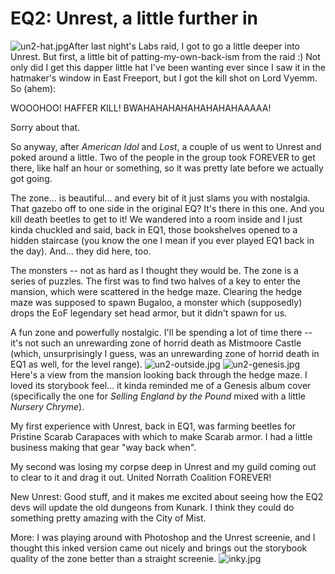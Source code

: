 # EQ2: Unrest, a little further in

![un2-hat.jpg](http://westkarana.com/wp-content/uploads/2007/03/un2-hat.jpg)After last night's Labs raid, I got to go a little deeper into Unrest. But first, a little bit of patting-my-own-back-ism from the raid :) Not only did I get this dapper little hat I've been wanting ever since I saw it in the hatmaker's window in East Freeport, but I got the kill shot on Lord Vyemm. So (ahem):

WOOOHOO! HAFFER KILL! BWAHAHAHAHAHAHAHAHAAAAA!

Sorry about that.

So anyway, after *American Idol* and *Lost*, a couple of us went to Unrest and poked around a little. Two of the people in the group took FOREVER to get there, like half an hour or something, so it was pretty late before we actually got going.



The zone... is beautiful... and every bit of it just slams you with nostalgia. That gazebo off to one side in the original EQ? It's there in this one. And you kill death beetles to get to it! We wandered into a room inside and I just kinda chuckled and said, back in EQ1, those bookshelves opened to a hidden staircase (you know the one I mean if you ever played EQ1 back in the day).
And... they did here, too.

The monsters -- not as hard as I thought they would be. The zone is a series of puzzles. The first was to find two halves of a key to enter the mansion, which were scattered in the hedge maze. Clearing the hedge maze was supposed to spawn Bugaloo, a monster which (supposedly) drops the EoF legendary set head armor, but it didn't spawn for us.

A fun zone and powerfully nostalgic. I'll be spending a lot of time there -- it's not such an unrewarding zone of horrid death as Mistmoore Castle (which, unsurprisingly I guess, was an unrewarding zone of horrid death in EQ1 as well, for the level range).
![un2-outside.jpg](http://westkarana.com/wp-content/uploads/2007/03/un2-outside.jpg)
![un2-genesis.jpg](http://westkarana.com/wp-content/uploads/2007/03/un2-genesis.jpg)Here's a view from the mansion looking back through the hedge maze. I loved its storybook feel... it kinda reminded me of a Genesis album cover (specifically the one for *Selling England by the Pound* mixed with a little *Nursery Chryme*).

My first experience with Unrest, back in EQ1, was farming beetles for Pristine Scarab Carapaces with which to make Scarab armor. I had a little business making that gear "way back when".

My second was losing my corpse deep in Unrest and my guild coming out to clear to it and drag it out. United Norrath Coalition FOREVER!

New Unrest: Good stuff, and it makes me excited about seeing how the EQ2 devs will update the old dungeons from Kunark. I think they could do something pretty amazing with the City of Mist.

More: I was playing around with Photoshop and the Unrest screenie, and I thought this inked version came out nicely and brings out the storybook quality of the zone better than a straight screenie.
![inky.jpg](http://westkarana.com/wp-content/uploads/2007/03/inky.jpg)
